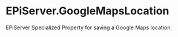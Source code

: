 EPiServer.GoogleMapsLocation
============================

EPiServer Specialized Property for saving a Google Maps location.